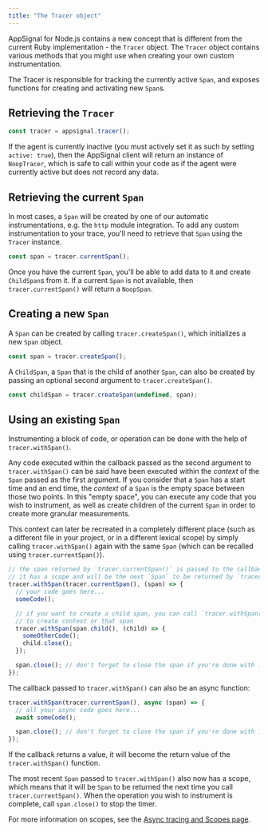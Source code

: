 ```yaml
---
title: "The Tracer object"
---
```


AppSignal for Node.js contains a new concept that is different from the current Ruby implementation - the `Tracer` object. The `Tracer` object contains various methods that you might use when creating your own custom instrumentation.

The Tracer is responsible for tracking the currently active `Span`, and exposes functions for creating and activating new `Span`s.

## Retrieving the `Tracer`

```js
const tracer = appsignal.tracer();
```

If the agent is currently inactive (you must actively set it as such by setting `active: true`), then the AppSignal client will return an instance of `NoopTracer`, which is safe to call within your code as if the agent were currently active but does not record any data.

## Retrieving the current `Span`

In most cases, a `Span` will be created by one of our automatic instrumentations, e.g. the `http` module integration. To add any custom instrumentation to your trace, you'll need to retrieve that `Span` using the `Tracer` instance.

```js
const span = tracer.currentSpan();
```

Once you have the current `Span`, you'll be able to add data to it and create `ChildSpan`s from it. If a current `Span` is not available, then `tracer.currentSpan()` will return a `NoopSpan`.

## Creating a new `Span`

A `Span` can be created by calling `tracer.createSpan()`, which initializes a new `Span` object.

```js
const span = tracer.createSpan();
```

A `ChildSpan`, a `Span` that is the child of another `Span`, can also be created by passing an optional second argument to `tracer.createSpan()`.

```js
const childSpan = tracer.createSpan(undefined, span);
```

## Using an existing `Span`

Instrumenting a block of code, or operation can be done with the help of `tracer.withSpan()`.

Any code executed within the callback passed as the second argument to `tracer.withSpan()` can be said have been executed within the _context_ of the `Span` passed as the first argument. If you consider that a `Span` has a start time and an end time, the _context_ of a `Span` is the empty space between those two points. In this "empty space", you can execute any code that you wish to instrument, as well as create children of the current `Span` in order to create more granular measurements.

This context can later be recreated in a completely different place (such as a different file in your project, or in a different lexical scope) by simply calling `tracer.withSpan()` again with the same `Span` (which can be recalled using `tracer.currentSpan()`).

```js
// the span returned by `tracer.currentSpan()` is passed to the callback as arg1: `span`
// it has a scope and will be the next `Span` to be returned by `tracer.currentSpan()`
tracer.withSpan(tracer.currentSpan(), (span) => {
  // your code goes here...
  someCode();

  // if you want to create a child span, you can call `tracer.withSpan()` with `span.child()`
  // to create context or that span
  tracer.withSpan(span.child(), (child) => {
    someOtherCode();
    child.close();
  });

  span.close(); // don't forget to close the span if you're done with it!
});
```

The callback passed to `tracer.withSpan()` can also be an async function:

```js
tracer.withSpan(tracer.currentSpan(), async (span) => {
  // all your async code goes here...
  await someCode();

  span.close(); // don't forget to close the span if you're done with it!
});
```

If the callback returns a value, it will become the return value of the `tracer.withSpan()` function.

The most recent `Span` passed to `tracer.withSpan()` also now has a scope, which means that it will be `Span` to be returned the next time you call `tracer.currentSpan()`. When the operation you wish to instrument is complete, call `span.close()` to stop the timer. 

For more information on scopes, see the [Async tracing and Scopes page](/nodejs/tracing/scopes.html).
